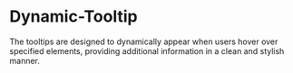 # Dynamic-Tooltip
The tooltips are designed to dynamically appear when users hover over specified elements, providing additional information in a clean and stylish manner.
